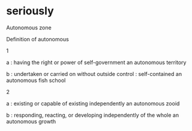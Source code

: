 # seriously

Autonomous zone


Definition of autonomous

1 

a : having the right or power of self-government an autonomous territory

b : undertaken or carried on without outside control : self-contained an autonomous fish school

2 

a : existing or capable of existing independently an autonomous zooid

b : responding, reacting, or developing independently of the whole an autonomous growth
